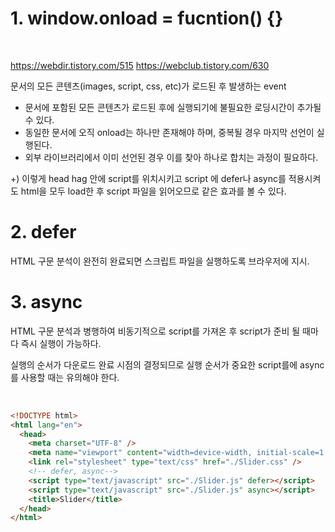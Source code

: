 # 1. window.onload = fucntion() {}

<br/>

https://webdir.tistory.com/515
https://webclub.tistory.com/630 

문서의 모든 콘텐츠(images, script, css, etc)가 로드된 후 발생하는 event

- 문서에 포함된 모든 콘텐츠가 로드된 후에 실행되기에 불필요한 로딩시간이 추가될 수 있다.
- 동일한 문서에 오직 onload는 하나만 존재해야 하며, 중복될 경우 마지막 선언이 실행된다.
- 외부 라이브러리에서 이미 선언된 경우 이를 찾아 하나로 합치는 과정이 필요하다.

+) 이렇게 head hag 안에 script를 위치시키고 script 에 defer나 async를 적용시켜도 html을 모두 load한 후 script 파일을 읽어오므로 같은 효과를 볼 수 있다.


# 2. defer 
HTML 구문 분석이 완전히 완료되면 스크립트 파일을 실행하도록 브라우저에 지시.

# 3. async 
HTML 구문 분석과 병행하여 비동기적으로 script를 가져온 후 script가 준비 될 때마다 즉시 실행이 가능하다.

실행의 순서가 다운로드 완료 시점의 결정되므로 실행 순서가 중요한 script를에 async 를 사용할 때는 유의해야 한다.

<br/>

```html
<!DOCTYPE html>
<html lang="en">
  <head>
    <meta charset="UTF-8" />
    <meta name="viewport" content="width=device-width, initial-scale=1.0" />
    <link rel="stylesheet" type="text/css" href="./Slider.css" />
    <!-- defer, async-->
    <script type="text/javascript" src="./Slider.js" defer></script>
    <script type="text/javascript" src="./Slider.js" async></script>
    <title>Slider</title>
  </head>
</html>
